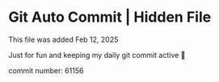 # Git Auto Commit | Hidden File

This file was added Feb 12, 2025

Just for fun and keeping my daily git commit active 🤪

commit number: 61156
